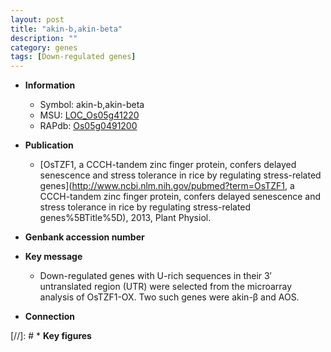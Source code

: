 ```yaml
---
layout: post
title: "akin-b,akin-beta"
description: ""
category: genes
tags: [Down-regulated genes]
---
```


* **Information**  
    + Symbol: akin-b,akin-beta  
    + MSU: [LOC_Os05g41220](http://rice.uga.edu/cgi-bin/ORF_infopage.cgi?orf=LOC_Os05g41220)  
    + RAPdb: [Os05g0491200](http://rapdb.dna.affrc.go.jp/viewer/gbrowse_details/irgsp1?name=Os05g0491200)  

* **Publication**  
    + [OsTZF1, a CCCH-tandem zinc finger protein, confers delayed senescence and stress tolerance in rice by regulating stress-related genes](http://www.ncbi.nlm.nih.gov/pubmed?term=OsTZF1, a CCCH-tandem zinc finger protein, confers delayed senescence and stress tolerance in rice by regulating stress-related genes%5BTitle%5D), 2013, Plant Physiol.

* **Genbank accession number**  

* **Key message**  
    + Down-regulated genes with U-rich sequences in their 3′ untranslated region (UTR) were selected from the microarray analysis of OsTZF1-OX. Two such genes were akin-β and AOS.

* **Connection**  

[//]: # * **Key figures**  


